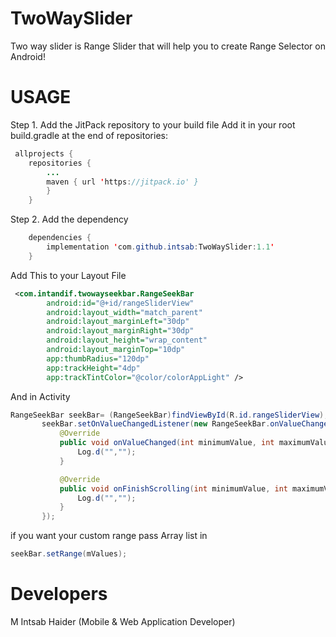 # TwoWaySlider
Two way slider is Range Slider that will help you to create Range Selector on Android!

<h1>USAGE</h1>

Step 1. Add the JitPack repository to your build file
Add it in your root build.gradle at the end of repositories:

```java
 allprojects {
 	repositories {
		...
		maven { url 'https://jitpack.io' }
		}
	}
```
	
Step 2. Add the dependency
  
```java
	dependencies {
		implementation 'com.github.intsab:TwoWaySlider:1.1'
	}
``` 
Add This to your Layout File

```XML
 <com.intandif.twowayseekbar.RangeSeekBar
        android:id="@+id/rangeSliderView"
        android:layout_width="match_parent"
        android:layout_marginLeft="30dp"
        android:layout_marginRight="30dp"
        android:layout_height="wrap_content"
        android:layout_marginTop="10dp"
        app:thumbRadius="120dp"
        app:trackHeight="4dp"
        app:trackTintColor="@color/colorAppLight" />
``` 
And in Activity 
 ```java
 RangeSeekBar seekBar= (RangeSeekBar)findViewById(R.id.rangeSliderView);
        seekBar.setOnValueChangedListener(new RangeSeekBar.onValueChangedListener() {
            @Override
            public void onValueChanged(int minimumValue, int maximumValue) {
                Log.d("","");
            }

            @Override
            public void onFinishScrolling(int minimumValue, int maximumValue) {
                Log.d("","");
            }
        });
``` 

if you want your custom range pass Array list in 
  ```java
  seekBar.setRange(mValues);
  ```
 <h1>Developers</h1>
 M Intsab Haider (Mobile & Web Application Developer)</br>
